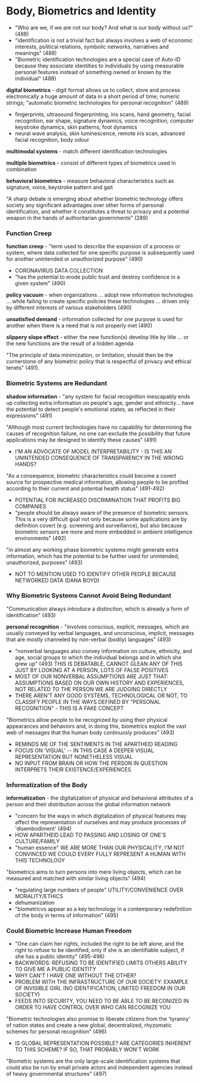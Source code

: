 # Body, Biometrics and Identity
- "Who are we, if we are not our body? And what is our body without us?" (488)
- "identification is not a trivial fact but always involves a web of economic
  interests, political relations, symbolic networks, narratives and meanings"
(488)
- "Biometric identification technologies are a special case of Auto-ID because
  they associate identities to individuals by using measurable personal
features instead of something owned or known by the individual" (488)

**digital biometrics** - digit format allows us to collect, store and process
electronically a huge amount of data in a short period of time; numeric strings;
"automatic biometric technologies for personal recognition" (489)
- fingerprints, ultrasound fingerprinting, iris scans, hand geometry, facial
  recognition, ear shape, signature dynamics, voice recognition, computer
keystroke dynamics, skin patterns, foot dynamics
- neural wave analysis, skin luminescence, remote iris scan, advanced facial
  recognition, body odour

**multimodal systems** - match different identification technologies

**multiple biometrics** - consist of different types of biometrics used in
combination

**behavioral biometrics** - measure behavioral characteristics such as
signature, voice, keystroke pattern and gait

"A sharp debate is emerging about whether biometric technology offers society
any significant advantages over other forms of personal identification, and
whether it constitutes a threat to privacy and a potential weapon in the hands
of authoritarian governments" (289)


### Function Creep
**function creep** - "term used to describe the expansion of a process or system, where data
collected for one specific purpose is subsequently used for another unintended
or unauthorized purpose" (490)
- CORONAVIRUS DATA COLLECTION
- "has the potential to erode public trust and destroy confidence in a given
  system" (490)

**policy vacuum** - when organizations ... adopt new information technologies
... while failing to create specific policies these technologies ... driven only
by different interests of various stakeholders (490)

**unsatisfied demand** - information collected for one purpose is used for
another when there is a need that is not properly met (490)

**slippery slope effect** - either the new function(s) develop litle by litle
... or the new functions are the result of a hidden agenda

"The principle of data minimization, or limitation, should then be the
cornerstone of any biometric policy that is respectful of privacy and ethical
tenets" (491).


### Biometric Systems are Redundant
**shadow information** - "any system for facial recognition inescapably ends up
collecting extra information on people's age, gender and ethnicity... have the
potential to detect people's emotional states, as reflected in their expressions" (491)

"Although most current technologies have no capability for determining the
causes of recognition failure, no one can exclude the possibility that future
applications may be designed to identify these causes" (491)
- I'M AN ADVOCATE OF MODEL INTERPRETABILITY - IS THIS AN UNINTENDED CONSEQUENCE
  OF TRANSPARENCY IN THE WRONG HANDS?

"As a consequence, biometric characteristics could become a covert source for
prospective medical information, allowing people to be profiled according to
their current and potential health status" (491-492)
- POTENTIAL FOR INCREASED DISCRIMINATION THAT PROFITS BIG COMPANIES
- "people should be always aware of the presence of biometric sensors. This is a
  very difficult goal not only because some
  applications are by definition covert (e.g. screening and surveillance), but
also because biometric sensors are more and more embedded in ambient
intelligence environments" (492)

"in almost any working phase biometric systems might generate extra information,
which has the potential to be further used for unintended, unauthorized,
purposes" (493) 
- NOT TO MENTION USED TO IDENTIFY OTHER PEOPLE BECAUSE NETWORKED DATA (DANA
  BOYD)


### Why Biometric Systems Cannot Avoid Being Redundant
"Communication always introduce a distinction, which is already a form of
identification" (493)

**personal recognition** - "involves conscious, explicit, messages, which are
usually conveyed by verbal languages, and unconscious, implicit, messages that
are mostly channeled by non-verbal (bodily) languages" (493)
- "nonverbal languages also convey information on culture, ethnicity, and age,
  social groups to which the individual belongs and in which she grew up" (493)
THIS IS DEBATABLE, CANNOT GLEAN ANY OF THIS JUST BY LOOKING AT A PERSON, LOTS OF
FALSE POSITIVES
- MOST OF OUR NONVERBAL ASSUMPTIONS ARE JUST THAT: ASSUMPTIONS BASED ON OUR OWN
  HISTORY AND EXPERIENCES, NOT RELATED TO THE PERSON WE ARE JUDGING DIRECTLY
- THERE AREN'T ANY GOOD SYSTEMS, TECHNOLOGICAL OR NOT, TO CLASSIFY PEOPLE IN THE
  WAYS DEFINED BY "PERSONAL RECOGNITION" - THIS IS A FAKE CONCEPT

"Biometrics allow people to be recognized by using their physical appearances
and behaviors and, in doing this, biometrics exploit the vast web of messages
that the human body continuosly produces" (493)
- REMINDS ME OF THE SENTIMENTS IN THE APARTHEID READING
- FOCUS ON 'VISUAL' -- IN THIS CASE A DEEPER VISUAL REPRESENTATION BUT
  NONETHELESS VISUAL
- NO INPUT FROM BRAIN OR HOW THE PERSON IN QUESTION INTERPRETS THEIR
  EXISTENCE/EXPERIENCES


### Informatization of the Body
**informatization** - the digitalization of physical and behavioral attributes
of a person and their distribution across the global information network
- "concern for the ways in which digitalization of physical features may affect
  the representation of ourselves and may produce processes of 'disembodiment'
(494)
- HOW APARTHEID LEAD TO PASSING AND LOSING OF ONE'S CULTURE/FAMILY
- "human essence" WE ARE MORE THAN OUR PHYSICALITY, I'M NOT CONVINCED WE COULD
  EVERY FULLY REPRESENT A HUMAN WITH THIS TECHNOLOGY


"biometrics aims to turn persons into mere living objects, which can be measured
and matched with similar living objects" (494)
- "regulating large numbers of people" UTILITY/CONVENIENCE OVER MORALITY/ETHICS
- dehumanization
- "biometricvs appear as a key technology in a contemporary redefinition of the
  body in terms of information" (495)


### Could Biometric Increase Human Freedom
- "One can claim her rights, included the right to be left alone, and the right
  to refuse to be identified, only if she is an identifiable subject, if she has
a public identity" (495-496)
- BACKWORDS: REFUSING TO BE IDENTIFIED LIMITS OTHERS ABILITY TO GIVE ME A PUBLIC
  IDENTITY
- WHY CAN'T I HAVE ONE WITHOUT THE OTHER?
- PROBLEM WITH THE INFRASTRUCTURE OF OUR SOCIETY: EXAMPLE OF INVISIBLE GIRL (NO
  IDENTIFICATION, LIMITED FREEDOM IN OUR SOCIETY)
- FEEDS INTO SECURITY, YOU NEED TO BE ABLE TO BE RECONIZED IN ORDER TO HAVE
  CONTROL OVER WHO CAN RECOGNIZE YOU

"Biometric technologies also promise to liberate citizens from the 'tyranny' of
nation states and create a new global, decentralized, rhyzomatic schemes for
personal recognition" (496)
- IS GLOBAL REPRESENTATION POSSIBLE? ARE CATEGORIES INHERENT TO THIS SCHEME? IF
  SO, THAT PROBABLY WON'T WORK

"Biometric systems are the only large-scale identification systems that could
also be run by small private actors and independent agencies instead of heavy
governmental structures" (497)


